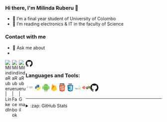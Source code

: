 ### Hi there, I'm Milinda Ruberu 👋

- 🔭 I’m a final year student of University of Colombo
- 🌱 I’m reading electronics & IT in the faculty of Science 

### Contact with me
- 💬 Ask me about
- 
[<img align="left" alt="MilindaRuberu | LinkedIn" width="22px" src="https://cdn.jsdelivr.net/npm/simple-icons@v3/icons/linkedin.svg" />][linkedin]
[<img align="left" alt="MilindaRuberu | Facebook" width="22px" src="https://cdn.jsdelivr.net/npm/simple-icons@v3/icons/facebook.svg" />][facebook]
[<img align="left" alt="MilindaRuberu | Gmail" width="22px" src="https://cdn.jsdelivr.net/npm/simple-icons@v3/icons/gmail.svg" />][gmail]
[<img align="left" alt="MilindaRuberu | GitHub" width="22px" src="https://raw.githubusercontent.com/github/explore/78df643247d429f6cc873026c0622819ad797942/topics/github/github.png" />][github]
<br />
### Languages and Tools:

<img align="left" alt="Java" width="26px" src="https://raw.githubusercontent.com/github/explore/80688e429a7d4ef2fca1e82350fe8e3517d3494d/topics/java/java.png" />

<img align="left" alt="Python" width="26px" src="https://raw.githubusercontent.com/github/explore/80688e429a7d4ef2fca1e82350fe8e3517d3494d/topics/python/python.png" />

<img align="left" alt="Android" width="26px" src="https://raw.githubusercontent.com/github/explore/80688e429a7d4ef2fca1e82350fe8e3517d3494d/topics/android/android.png" />

<img align="left" alt="Firebase" width="26px" src="https://raw.githubusercontent.com/github/explore/80688e429a7d4ef2fca1e82350fe8e3517d3494d/topics/firebase/firebase.png" />

<img align="left" alt="HTML5" width="26px" src="https://raw.githubusercontent.com/github/explore/80688e429a7d4ef2fca1e82350fe8e3517d3494d/topics/html/html.png" />

<img align="left" alt="CSS3" width="26px" src="https://raw.githubusercontent.com/github/explore/80688e429a7d4ef2fca1e82350fe8e3517d3494d/topics/css/css.png" />

<img align="left" alt="MySQL" width="26px" src="https://raw.githubusercontent.com/github/explore/80688e429a7d4ef2fca1e82350fe8e3517d3494d/topics/mysql/mysql.png" />

<img align="left" alt="Git" width="26px" src="https://raw.githubusercontent.com/github/explore/80688e429a7d4ef2fca1e82350fe8e3517d3494d/topics/git/git.png" />

<img align="left" alt="GitHub" width="26px" src="https://raw.githubusercontent.com/github/explore/78df643247d429f6cc873026c0622819ad797942/topics/github/github.png" />

<br />
<br />

---

<details>
  <summary>:zap: GitHub Stats</summary>

  <img align="left" alt="Milinda's GitHub Stats" src="https://github-readme-stats.vercel.app/api?username=shihanmilinda7&show_icons=true&theme=radical" />

</details>

[linkedin]: https://www.linkedin.com/in/milinda-ruberu-322060175/
[facebook]: https://www.facebook.com/shihan.milinda/
[gmail]: shihanmilinda7@gmail.com
[github]:https://github.com/shihanmilinda7/shihanmilinda7/issues
